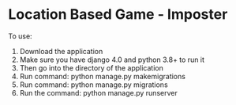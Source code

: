 # Location Based Game - Imposter

To use:
1. Download the application
2. Make sure you have django 4.0 and python 3.8+ to run it
3. Then go into the directory of the application
4. Run command: python manage.py makemigrations
5. Run command: python manage.py migrations
6. Run the command: python manage.py runserver
